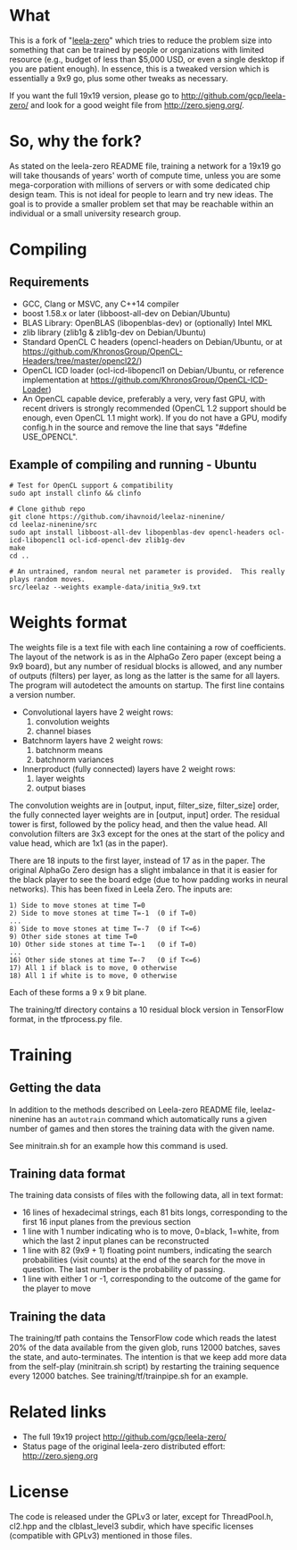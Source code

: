 # What

This is a fork of "[leela-zero](http://github.com/gcp/leela-zero/)" which tries to reduce the problem size into something that can be trained by people or organizations with limited resource (e.g., budget of less than $5,000 USD, or even a single desktop if you are patient enough).  In essence, this is a tweaked version which is essentially a 9x9 go, plus some other tweaks as necessary.

If you want the full 19x19 version, please go to http://github.com/gcp/leela-zero/ and look for a good weight file from http://zero.sjeng.org/.

# So, why the fork?

As stated on the leela-zero README file, training a network for a 19x19 go will take thousands of years' worth of compute time, unless you are some mega-corporation with millions of servers or with some dedicated chip design team.  This is not ideal for people to learn and try new ideas.  The goal is to provide a smaller problem set that may be reachable within an individual or a small university research group.

# Compiling

## Requirements

* GCC, Clang or MSVC, any C++14 compiler
* boost 1.58.x or later (libboost-all-dev on Debian/Ubuntu)
* BLAS Library: OpenBLAS (libopenblas-dev) or (optionally) Intel MKL
* zlib library (zlib1g & zlib1g-dev on Debian/Ubuntu)
* Standard OpenCL C headers (opencl-headers on Debian/Ubuntu, or at
https://github.com/KhronosGroup/OpenCL-Headers/tree/master/opencl22/)
* OpenCL ICD loader (ocl-icd-libopencl1 on Debian/Ubuntu, or reference implementation at https://github.com/KhronosGroup/OpenCL-ICD-Loader)
* An OpenCL capable device, preferably a very, very fast GPU, with recent
drivers is strongly recommended (OpenCL 1.2 support should be enough,
even OpenCL 1.1 might work). If you do not have a GPU, modify config.h in the
source and remove the line that says "#define USE_OPENCL".

## Example of compiling and running - Ubuntu

    # Test for OpenCL support & compatibility
    sudo apt install clinfo && clinfo

    # Clone github repo
    git clone https://github.com/ihavnoid/leelaz-ninenine/
    cd leelaz-ninenine/src
    sudo apt install libboost-all-dev libopenblas-dev opencl-headers ocl-icd-libopencl1 ocl-icd-opencl-dev zlib1g-dev
    make
    cd ..
    
    # An untrained, random neural net parameter is provided.  This really plays random moves.
    src/leelaz --weights example-data/initia_9x9.txt
    
# Weights format

The weights file is a text file with each line containing a row of coefficients.
The layout of the network is as in the AlphaGo Zero paper (except being a 9x9 board),
but any number of residual blocks is allowed, and any number of outputs (filters) per layer,
as long as the latter is the same for all layers. The program will autodetect
the amounts on startup. The first line contains a version number.

* Convolutional layers have 2 weight rows:
    1) convolution weights
    2) channel biases
* Batchnorm layers have 2 weight rows:
    1) batchnorm means
    2) batchnorm variances
* Innerproduct (fully connected) layers have 2 weight rows:
    1) layer weights
    2) output biases

 The convolution weights are in [output, input, filter\_size, filter\_size] order,
 the fully connected layer weights are in [output, input] order.
 The residual tower is first, followed by the policy head, and then the value head.
 All convolution filters are 3x3 except for the ones at the start of the policy and
 value head, which are 1x1 (as in the paper).

There are 18 inputs to the first layer, instead of 17 as in the paper. The
original AlphaGo Zero design has a slight imbalance in that it is easier
for the black player to see the board edge (due to how padding works in
neural networks). This has been fixed in Leela Zero. The inputs are:

```
1) Side to move stones at time T=0
2) Side to move stones at time T=-1  (0 if T=0)
...
8) Side to move stones at time T=-7  (0 if T<=6)
9) Other side stones at time T=0
10) Other side stones at time T=-1   (0 if T=0)
...
16) Other side stones at time T=-7   (0 if T<=6)
17) All 1 if black is to move, 0 otherwise
18) All 1 if white is to move, 0 otherwise
```

Each of these forms a 9 x 9 bit plane.

The training/tf directory contains a 10 residual block version in TensorFlow format, in the tfprocess.py file.

# Training

## Getting the data

In addition to the methods described on Leela-zero README file,  leelaz-ninenine has an `autotrain` command which automatically runs a given number of games and then stores the training data with the given name.

See minitrain.sh for an example how this command is used.

## Training data format

The training data consists of files with the following data, all in text
format:

* 16 lines of hexadecimal strings, each 81 bits longs, corresponding to the
first 16 input planes from the previous section
* 1 line with 1 number indicating who is to move, 0=black, 1=white, from which
the last 2 input planes can be reconstructed
* 1 line with 82 (9x9 + 1) floating point numbers, indicating the search probabilities
(visit counts) at the end of the search for the move in question. The last
number is the probability of passing.
* 1 line with either 1 or -1, corresponding to the outcome of the game for the
player to move

## Training the data

The training/tf path contains the TensorFlow code which reads the latest 20% of the data available from the given glob,
runs 12000 batches, saves the state, and auto-terminates.  The intention is that we keep add more data from the self-play (minitrain.sh script) by restarting the training sequence every 12000 batches.  See training/tf/trainpipe.sh for an example.

# Related links

* The full 19x19 project
http://github.com/gcp/leela-zero/
* Status page of the original leela-zero distributed effort:
http://zero.sjeng.org

# License

The code is released under the GPLv3 or later, except for ThreadPool.h, cl2.hpp and the clblast_level3 subdir, which have specific licenses (compatible with GPLv3) mentioned in those files.
